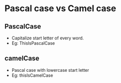 # Pascal case vs Camel case

## PascalCase

- Capitalize start letter of every word.
- Eg: ThisIsPascalCase

## camelCase

- Pascal case with lowercase start letter
- Eg: thisIsCamelCase

